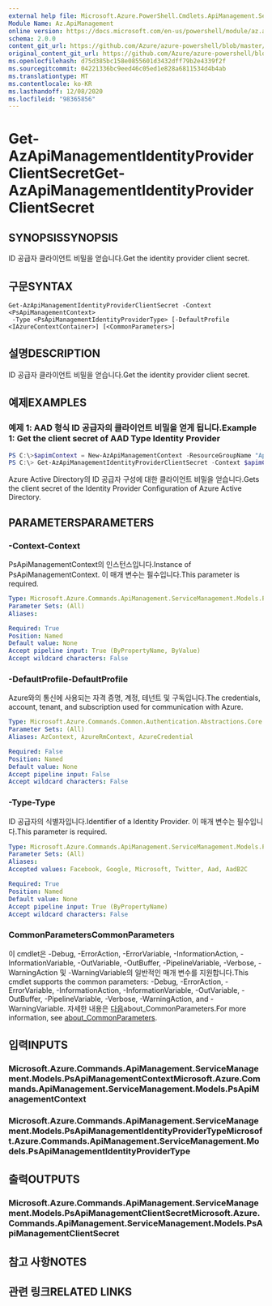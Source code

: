 ```yaml
---
external help file: Microsoft.Azure.PowerShell.Cmdlets.ApiManagement.ServiceManagement.dll-Help.xml
Module Name: Az.ApiManagement
online version: https://docs.microsoft.com/en-us/powershell/module/az.apimanagement/get-azapimanagementidentityproviderclientsecret
schema: 2.0.0
content_git_url: https://github.com/Azure/azure-powershell/blob/master/src/ApiManagement/ApiManagement/help/Get-AzApiManagementIdentityProviderClientSecret.md
original_content_git_url: https://github.com/Azure/azure-powershell/blob/master/src/ApiManagement/ApiManagement/help/Get-AzApiManagementIdentityProviderClientSecret.md
ms.openlocfilehash: d75d385bc158e0855601d3432dff79b2e4339f2f
ms.sourcegitcommit: 04221336bc9eed46c05ed1e828a6811534d4b4ab
ms.translationtype: MT
ms.contentlocale: ko-KR
ms.lasthandoff: 12/08/2020
ms.locfileid: "98365856"
---
```

# <span data-ttu-id="d6ea1-101">Get-AzApiManagementIdentityProviderClientSecret</span><span class="sxs-lookup"><span data-stu-id="d6ea1-101">Get-AzApiManagementIdentityProviderClientSecret</span></span>

## <span data-ttu-id="d6ea1-102">SYNOPSIS</span><span class="sxs-lookup"><span data-stu-id="d6ea1-102">SYNOPSIS</span></span>
<span data-ttu-id="d6ea1-103">ID 공급자 클라이언트 비밀을 얻습니다.</span><span class="sxs-lookup"><span data-stu-id="d6ea1-103">Get the identity provider client secret.</span></span>

## <span data-ttu-id="d6ea1-104">구문</span><span class="sxs-lookup"><span data-stu-id="d6ea1-104">SYNTAX</span></span>

```
Get-AzApiManagementIdentityProviderClientSecret -Context <PsApiManagementContext>
 -Type <PsApiManagementIdentityProviderType> [-DefaultProfile <IAzureContextContainer>] [<CommonParameters>]
```

## <span data-ttu-id="d6ea1-105">설명</span><span class="sxs-lookup"><span data-stu-id="d6ea1-105">DESCRIPTION</span></span>
<span data-ttu-id="d6ea1-106">ID 공급자 클라이언트 비밀을 얻습니다.</span><span class="sxs-lookup"><span data-stu-id="d6ea1-106">Get the identity provider client secret.</span></span>

## <span data-ttu-id="d6ea1-107">예제</span><span class="sxs-lookup"><span data-stu-id="d6ea1-107">EXAMPLES</span></span>

### <span data-ttu-id="d6ea1-108">예제 1: AAD 형식 ID 공급자의 클라이언트 비밀을 얻게 됩니다.</span><span class="sxs-lookup"><span data-stu-id="d6ea1-108">Example 1: Get the client secret of AAD Type Identity Provider</span></span>
```powershell
PS C:\>$apimContext = New-AzApiManagementContext -ResourceGroupName "Api-Default-WestUS" -ServiceName "contoso"
PS C:\> Get-AzApiManagementIdentityProviderClientSecret -Context $apimContext -Type Aad
```

<span data-ttu-id="d6ea1-109">Azure Active Directory의 ID 공급자 구성에 대한 클라이언트 비밀을 얻습니다.</span><span class="sxs-lookup"><span data-stu-id="d6ea1-109">Gets the client secret of the Identity Provider Configuration of Azure Active Directory.</span></span>

## <span data-ttu-id="d6ea1-110">PARAMETERS</span><span class="sxs-lookup"><span data-stu-id="d6ea1-110">PARAMETERS</span></span>

### <span data-ttu-id="d6ea1-111">-Context</span><span class="sxs-lookup"><span data-stu-id="d6ea1-111">-Context</span></span>
<span data-ttu-id="d6ea1-112">PsApiManagementContext의 인스턴스입니다.</span><span class="sxs-lookup"><span data-stu-id="d6ea1-112">Instance of PsApiManagementContext.</span></span>
<span data-ttu-id="d6ea1-113">이 매개 변수는 필수입니다.</span><span class="sxs-lookup"><span data-stu-id="d6ea1-113">This parameter is required.</span></span>

```yaml
Type: Microsoft.Azure.Commands.ApiManagement.ServiceManagement.Models.PsApiManagementContext
Parameter Sets: (All)
Aliases:

Required: True
Position: Named
Default value: None
Accept pipeline input: True (ByPropertyName, ByValue)
Accept wildcard characters: False
```

### <span data-ttu-id="d6ea1-114">-DefaultProfile</span><span class="sxs-lookup"><span data-stu-id="d6ea1-114">-DefaultProfile</span></span>
<span data-ttu-id="d6ea1-115">Azure와의 통신에 사용되는 자격 증명, 계정, 테넌트 및 구독입니다.</span><span class="sxs-lookup"><span data-stu-id="d6ea1-115">The credentials, account, tenant, and subscription used for communication with Azure.</span></span>

```yaml
Type: Microsoft.Azure.Commands.Common.Authentication.Abstractions.Core.IAzureContextContainer
Parameter Sets: (All)
Aliases: AzContext, AzureRmContext, AzureCredential

Required: False
Position: Named
Default value: None
Accept pipeline input: False
Accept wildcard characters: False
```

### <span data-ttu-id="d6ea1-116">-Type</span><span class="sxs-lookup"><span data-stu-id="d6ea1-116">-Type</span></span>
<span data-ttu-id="d6ea1-117">ID 공급자의 식별자입니다.</span><span class="sxs-lookup"><span data-stu-id="d6ea1-117">Identifier of a Identity Provider.</span></span>
<span data-ttu-id="d6ea1-118">이 매개 변수는 필수입니다.</span><span class="sxs-lookup"><span data-stu-id="d6ea1-118">This parameter is required.</span></span>

```yaml
Type: Microsoft.Azure.Commands.ApiManagement.ServiceManagement.Models.PsApiManagementIdentityProviderType
Parameter Sets: (All)
Aliases:
Accepted values: Facebook, Google, Microsoft, Twitter, Aad, AadB2C

Required: True
Position: Named
Default value: None
Accept pipeline input: True (ByPropertyName)
Accept wildcard characters: False
```

### <span data-ttu-id="d6ea1-119">CommonParameters</span><span class="sxs-lookup"><span data-stu-id="d6ea1-119">CommonParameters</span></span>
<span data-ttu-id="d6ea1-120">이 cmdlet은 -Debug, -ErrorAction, -ErrorVariable, -InformationAction, -InformationVariable, -OutVariable, -OutBuffer, -PipelineVariable, -Verbose, -WarningAction 및 -WarningVariable의 일반적인 매개 변수를 지원합니다.</span><span class="sxs-lookup"><span data-stu-id="d6ea1-120">This cmdlet supports the common parameters: -Debug, -ErrorAction, -ErrorVariable, -InformationAction, -InformationVariable, -OutVariable, -OutBuffer, -PipelineVariable, -Verbose, -WarningAction, and -WarningVariable.</span></span> <span data-ttu-id="d6ea1-121">자세한 내용은 [다음](http://go.microsoft.com/fwlink/?LinkID=113216)about_CommonParameters.</span><span class="sxs-lookup"><span data-stu-id="d6ea1-121">For more information, see [about_CommonParameters](http://go.microsoft.com/fwlink/?LinkID=113216).</span></span>

## <span data-ttu-id="d6ea1-122">입력</span><span class="sxs-lookup"><span data-stu-id="d6ea1-122">INPUTS</span></span>

### <span data-ttu-id="d6ea1-123">Microsoft.Azure.Commands.ApiManagement.ServiceManagement.Models.PsApiManagementContext</span><span class="sxs-lookup"><span data-stu-id="d6ea1-123">Microsoft.Azure.Commands.ApiManagement.ServiceManagement.Models.PsApiManagementContext</span></span>

### <span data-ttu-id="d6ea1-124">Microsoft.Azure.Commands.ApiManagement.ServiceManagement.Models.PsApiManagementIdentityProviderType</span><span class="sxs-lookup"><span data-stu-id="d6ea1-124">Microsoft.Azure.Commands.ApiManagement.ServiceManagement.Models.PsApiManagementIdentityProviderType</span></span>

## <span data-ttu-id="d6ea1-125">출력</span><span class="sxs-lookup"><span data-stu-id="d6ea1-125">OUTPUTS</span></span>

### <span data-ttu-id="d6ea1-126">Microsoft.Azure.Commands.ApiManagement.ServiceManagement.Models.PsApiManagementClientSecret</span><span class="sxs-lookup"><span data-stu-id="d6ea1-126">Microsoft.Azure.Commands.ApiManagement.ServiceManagement.Models.PsApiManagementClientSecret</span></span>

## <span data-ttu-id="d6ea1-127">참고 사항</span><span class="sxs-lookup"><span data-stu-id="d6ea1-127">NOTES</span></span>

## <span data-ttu-id="d6ea1-128">관련 링크</span><span class="sxs-lookup"><span data-stu-id="d6ea1-128">RELATED LINKS</span></span>
